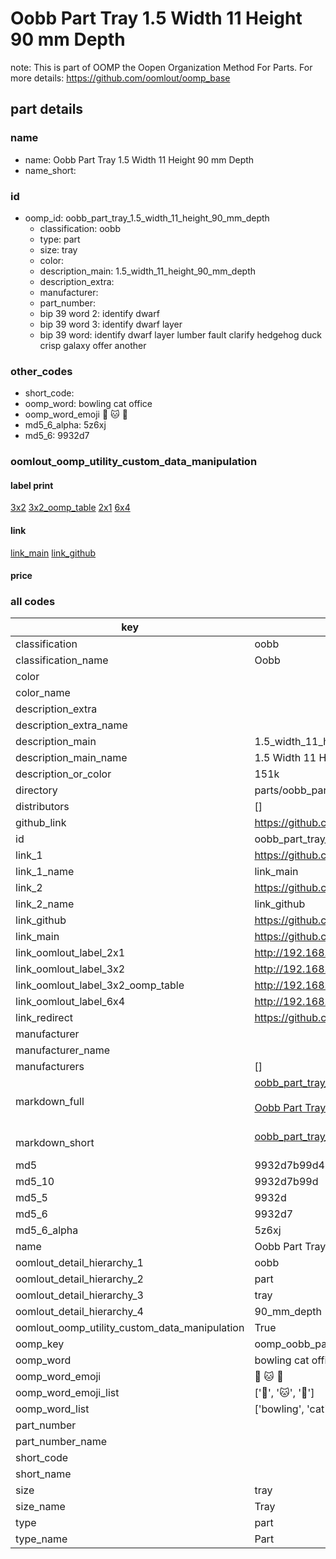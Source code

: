 # Oobb Part Tray 1.5 Width 11 Height 90 mm Depth  

note: This is part of OOMP the Oopen Organization Method For Parts. For more details: https://github.com/oomlout/oomp_base

##  part details
  







### name
* name: Oobb Part Tray 1.5 Width 11 Height 90 mm Depth
* name_short: 
### id
* oomp_id: oobb_part_tray_1.5_width_11_height_90_mm_depth
  * classification: oobb
  * type: part
  * size: tray
  * color: 
  * description_main: 1.5_width_11_height_90_mm_depth
  * description_extra: 
  * manufacturer: 
  * part_number: 
  * bip 39 word 2: identify dwarf
  * bip 39 word 3: identify dwarf layer
  * bip 39 word: identify dwarf layer lumber fault clarify hedgehog duck crisp galaxy offer another

### other_codes
* short_code: 
* oomp_word: bowling cat office
* oomp_word_emoji :bowling: :cat: :office:
* md5_6_alpha: 5z6xj
* md5_6: 9932d7






### oomlout_oomp_utility_custom_data_manipulation
#### label print
[3x2](http://192.168.1.245:1112/?label=oomp%205z6xj)
[3x2_oomp_table](http://192.168.1.108:1112/?label=oomp%205z6xj)
[2x1](http://192.168.1.242:1112/?label=oomp%205z6xj)
[6x4](http://192.168.1.55:1112/?label=oomp%205z6xj)    

#### link

[link_main](https://github.com/oomlout/oomlout_oomp_version_1_messy/tree/main/parts/oobb_part_tray_1.5_width_11_height_90_mm_depth) [link_github](https://github.com/oomlout/oomlout_oomp_version_1_messy/tree/main/parts/oobb_part_tray_1.5_width_11_height_90_mm_depth)                             

#### price







### all codes 
| key | value |  
| --- | --- |  
| classification | oobb |  
| classification_name | Oobb |  
| color |  |  
| color_name |  |  
| description_extra |  |  
| description_extra_name |  |  
| description_main | 1.5_width_11_height_90_mm_depth |  
| description_main_name | 1.5 Width 11 Height 90 mm Depth |  
| description_or_color | 151k |  
| directory | parts/oobb_part_tray_1.5_width_11_height_90_mm_depth |  
| distributors | [] |  
| github_link | https://github.com/oomlout/oomlout_oomp_part_src/tree/main/parts/oobb_part_tray_1.5_width_11_height_90_mm_depth |  
| id | oobb_part_tray_1.5_width_11_height_90_mm_depth |  
| link_1 | https://github.com/oomlout/oomlout_oomp_version_1_messy/tree/main/parts/oobb_part_tray_1.5_width_11_height_90_mm_depth |  
| link_1_name | link_main |  
| link_2 | https://github.com/oomlout/oomlout_oomp_version_1_messy/tree/main/parts/oobb_part_tray_1.5_width_11_height_90_mm_depth |  
| link_2_name | link_github |  
| link_github | https://github.com/oomlout/oomlout_oomp_version_1_messy/tree/main/parts/oobb_part_tray_1.5_width_11_height_90_mm_depth |  
| link_main | https://github.com/oomlout/oomlout_oomp_version_1_messy/tree/main/parts/oobb_part_tray_1.5_width_11_height_90_mm_depth |  
| link_oomlout_label_2x1 | http://192.168.1.242:1112/?label=oomp%205z6xj |  
| link_oomlout_label_3x2 | http://192.168.1.245:1112/?label=oomp%205z6xj |  
| link_oomlout_label_3x2_oomp_table | http://192.168.1.108:1112/?label=oomp%205z6xj |  
| link_oomlout_label_6x4 | http://192.168.1.55:1112/?label=oomp%205z6xj |  
| link_redirect | https://github.com/oomlout/oomlout_oomp_version_1_messy/tree/main/parts/oobb_part_tray_1.5_width_11_height_90_mm_depth |  
| manufacturer |  |  
| manufacturer_name |  |  
| manufacturers | [] |  
| markdown_full | [oobb_part_tray_1.5_width_11_height_90_mm_depth](none)<br>[](none)<br>[Oobb Part Tray 1.5 Width 11 Height 90 Mm Depth](none)<br><br> |  
| markdown_short | [oobb_part_tray_1.5_width_11_height_90_mm_depth](none)<br><br> |  
| md5 | 9932d7b99d43cd50a7a9f84efc912b84 |  
| md5_10 | 9932d7b99d |  
| md5_5 | 9932d |  
| md5_6 | 9932d7 |  
| md5_6_alpha | 5z6xj |  
| name | Oobb Part Tray 1.5 Width 11 Height 90 mm Depth |  
| oomlout_detail_hierarchy_1 | oobb |  
| oomlout_detail_hierarchy_2 | part |  
| oomlout_detail_hierarchy_3 | tray |  
| oomlout_detail_hierarchy_4 | 90_mm_depth |  
| oomlout_oomp_utility_custom_data_manipulation | True |  
| oomp_key | oomp_oobb_part_tray_1.5_width_11_height_90_mm_depth |  
| oomp_word | bowling cat office |  
| oomp_word_emoji | :bowling: :cat: :office: |  
| oomp_word_emoji_list | [':bowling:', ':cat:', ':office:'] |  
| oomp_word_list | ['bowling', 'cat', 'office'] |  
| part_number |  |  
| part_number_name |  |  
| short_code |  |  
| short_name |  |  
| size | tray |  
| size_name | Tray |  
| type | part |  
| type_name | Part |  
